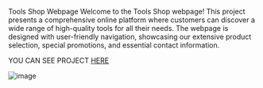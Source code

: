 Tools Shop Webpage
Welcome to the Tools Shop webpage! This project presents a comprehensive online platform where customers can discover a wide range of high-quality tools for all their needs. The webpage is designed with user-friendly navigation, showcasing our extensive product selection, special promotions, and essential contact information. 

YOU CAN SEE PROJECT [HERE](https://amir-kara.github.io/Tools-Shop/)

![image](https://github.com/user-attachments/assets/9fd6d549-660d-41fa-8fc7-eb201e5f207b)
